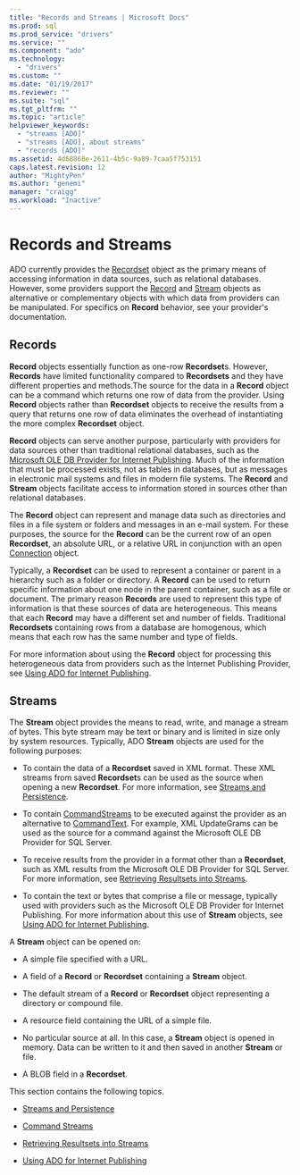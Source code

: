 ```yaml
---
title: "Records and Streams | Microsoft Docs"
ms.prod: sql
ms.prod_service: "drivers"
ms.service: ""
ms.component: "ado"
ms.technology:
  - "drivers"
ms.custom: ""
ms.date: "01/19/2017"
ms.reviewer: ""
ms.suite: "sql"
ms.tgt_pltfrm: ""
ms.topic: "article"
helpviewer_keywords: 
  - "streams [ADO]"
  - "streams [ADO], about streams"
  - "records [ADO]"
ms.assetid: 4d68868e-2611-4b5c-9a89-7caa5f753151
caps.latest.revision: 12
author: "MightyPen"
ms.author: "genemi"
manager: "craigg"
ms.workload: "Inactive"
---
```

# Records and Streams
ADO currently provides the [Recordset](../../../ado/reference/ado-api/recordset-object-ado.md) object as the primary means of accessing information in data sources, such as relational databases. However, some providers support the [Record](../../../ado/reference/ado-api/record-object-ado.md) and [Stream](../../../ado/reference/ado-api/stream-object-ado.md) objects as alternative or complementary objects with which data from providers can be manipulated. For specifics on **Record** behavior, see your provider's documentation.  
  
## Records  
 **Record** objects essentially function as one-row **Recordset**s. However, **Records** have limited functionality compared to **Recordsets** and they have different properties and methods.The source for the data in a **Record** object can be a command which returns one row of data from the provider. Using **Record** objects rather than **Recordset** objects to receive the results from a query that returns one row of data eliminates the overhead of instantiating the more complex **Recordset** object.  
  
 **Record** objects can serve another purpose, particularly with providers for data sources other than traditional relational databases, such as the [Microsoft OLE DB Provider for Internet Publishing](../../../ado/guide/appendixes/microsoft-ole-db-provider-for-internet-publishing.md). Much of the information that must be processed exists, not as tables in databases, but as messages in electronic mail systems and files in modern file systems. The **Record** and **Stream** objects facilitate access to information stored in sources other than relational databases.  
  
 The **Record** object can represent and manage data such as directories and files in a file system or folders and messages in an e-mail system. For these purposes, the source for the **Record** can be the current row of an open **Recordset**, an absolute URL, or a relative URL in conjunction with an open [Connection](../../../ado/reference/ado-api/connection-object-ado.md) object.  
  
 Typically, a **Recordset** can be used to represent a container or parent in a hierarchy such as a folder or directory. A **Record** can be used to return specific information about one node in the parent container, such as a file or document. The primary reason **Records** are used to represent this type of information is that these sources of data are heterogeneous. This means that each **Record** may have a different set and number of fields. Traditional **Recordsets** containing rows from a database are homogenous, which means that each row has the same number and type of fields.  
  
 For more information about using the **Record** object for processing this heterogeneous data from providers such as the Internet Publishing Provider, see [Using ADO for Internet Publishing](../../../ado/guide/data/using-ado-for-internet-publishing.md).  
  
## Streams  
 The **Stream** object provides the means to read, write, and manage a stream of bytes. This byte stream may be text or binary and is limited in size only by system resources. Typically, ADO **Stream** objects are used for the following purposes:  
  
-   To contain the data of a **Recordset** saved in XML format. These XML streams from saved **Recordset**s can be used as the source when opening a new **Recordset**. For more information, see [Streams and Persistence](../../../ado/guide/data/streams-and-persistence.md).  
  
-   To contain [CommandStreams](../../../ado/reference/ado-api/commandstream-property-ado.md) to be executed against the provider as an alternative to [CommandText](../../../ado/reference/ado-api/commandtext-property-ado.md). For example, XML UpdateGrams can be used as the source for a command against the Microsoft OLE DB Provider for SQL Server.  
  
-   To receive results from the provider in a format other than a **Recordset**, such as XML results from the Microsoft OLE DB Provider for SQL Server. For more information, see [Retrieving Resultsets into Streams](../../../ado/guide/data/retrieving-resultsets-into-streams.md).  
  
-   To contain the text or bytes that comprise a file or message, typically used with providers such as the Microsoft OLE DB Provider for Internet Publishing. For more information about this use of **Stream** objects, see [Using ADO for Internet Publishing](../../../ado/guide/data/using-ado-for-internet-publishing.md).  
  
 A **Stream** object can be opened on:  
  
-   A simple file specified with a URL.  
  
-   A field of a **Record** or **Recordset** containing a **Stream** object.  
  
-   The default stream of a **Record** or **Recordset** object representing a directory or compound file.  
  
-   A resource field containing the URL of a simple file.  
  
-   No particular source at all. In this case, a **Stream** object is opened in memory. Data can be written to it and then saved in another **Stream** or file.  
  
-   A BLOB field in a **Recordset**.  
  
 This section contains the following topics.  
  
-   [Streams and Persistence](../../../ado/guide/data/streams-and-persistence.md)  
  
-   [Command Streams](../../../ado/guide/data/command-streams.md)  
  
-   [Retrieving Resultsets into Streams](../../../ado/guide/data/retrieving-resultsets-into-streams.md)  
  
-   [Using ADO for Internet Publishing](../../../ado/guide/data/using-ado-for-internet-publishing.md)
